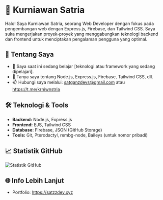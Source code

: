 # 💼 Kurniawan Satria

Halo! Saya Kurniawan Satria, seorang Web Developer dengan fokus pada pengembangan web dengan Express.js, Firebase, dan Tailwind CSS. Saya suka mengerjakan proyek-proyek yang menggabungkan teknologi backend dan frontend untuk menciptakan pengalaman pengguna yang optimal.

## 📌 Tentang Saya
- 🌱 Saya saat ini sedang belajar [teknologi atau framework yang sedang dipelajari].
- 💬 Tanya saya tentang Node.js, Express.js, Firebase, Tailwind CSS, dll.
- 📫 Hubungi saya melalui: satganzdevs@gmail.com atau https://t.me/krniwnstria

## 🛠️ Teknologi & Tools
- **Backend:** Node.js, Express.js
- **Frontend:** EJS, Tailwind CSS
- **Database:** Firebase, JSON (GitHub Storage)
- **Tools:** Git, Pterodactyl, rembg-node, Baileys (untuk nomor pribadi)


## 📈 Statistik GitHub
![Statistik GitHub](https://github-readme-stats.vercel.app/api?username=KurniawanSatria&show_icons=true&theme=radical)

## 🌐 Info Lebih Lanjut
- Portfolio: https://satzzdev.xyz
